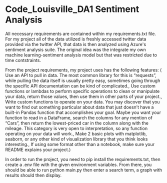 # Code_Louisville_DA1 Sentiment Analysis

All necessary requirements are contained within my requirements.txt file. For my project all of the data utilized is freshly accessed twitter data provided via the twitter API, that data is then analyzed using Azure's sentiment analysis suite. The original idea was the integrate my own machine learning-sentiment analysis model but that was restricted due to time contstraints. 

From the project requirements, my project uses has the following features: ( Use an API to pull in data. The most common library for this is “requests”, while pulling the data itself is usually pretty easy, sometimes going through the specific API documentation can be kind of complicated., Use custom functions or lambdas to perform specific operations to clean or manipulate your data, return those values, then use them in other parts of your project., Write custom functions to operate on your data. You may discover that you want to find out something particular about data that just doesn’t have a built-in Pandas function that accomplishes your goal. Maybe you want your function to read in a DataFrame, search the columns for any mention of “Cars”, then return the lowest-priced car in the column along with the mileage. This category is very open to interpretation, so any function operating on your data will work., Make 2 basic plots with matplotlib, seaborn, or any other kind of visualization library that you think looks interesting., If using some format other than a notebook, make sure your README explains your project.)

In order to run the project, you need to pip install the requirements.txt, then create a .env file with the given environment variables. From there, you should be able to run python main.py then enter a search term, a graph with results should then display. 
